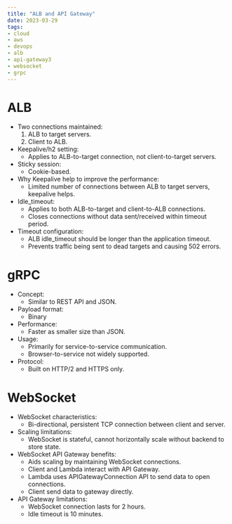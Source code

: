 ```yaml
---
title: "ALB and API Gateway"
date: 2023-03-29
tags:
- cloud
- aws
- devops
- alb
- api-gateway3
- websocket
- grpc
---
```


# ALB

* Two connections maintained:
    1. ALB to target servers.
    2. Client to ALB.
* Keepalive/h2 setting:
    * Applies to ALB-to-target connection, not client-to-target servers.
* Sticky session:
    * Cookie-based.
* Why Keepalive help to improve the performance:
    * Limited number of connections between ALB to target servers, keepalive helps.
* Idle_timeout:
    * Applies to both ALB-to-target and client-to-ALB connections.
    * Closes connections without data sent/received within timeout period.
* Timeout configuration:
    * ALB idle_timeout should be longer than the application timeout.
    * Prevents traffic being sent to dead targets and causing 502 errors.

# gRPC

* Concept:
    * Similar to REST API and JSON.
* Payload format:
    * Binary
* Performance:
    * Faster as smaller size than JSON.
* Usage:
    * Primarily for service-to-service communication.
    * Browser-to-service not widely supported.
* Protocol:
    * Built on HTTP/2 and HTTPS only.

# WebSocket

* WebSocket characteristics:
    * Bi-directional, persistent TCP connection between client and server.
* Scaling limitations:
    * WebSocket is stateful, cannot horizontally scale without backend to store state.
* WebSocket API Gateway benefits:
    * Aids scaling by maintaining WebSocket connections.
    * Client and Lambda interact with API Gateway.
    * Lambda uses APIGatewayConnection API to send data to open connections.
    * Client send data to gateway directly.
* API Gateway limitations:
    * WebSocket connection lasts for 2 hours.
    * Idle timeout is 10 minutes.

